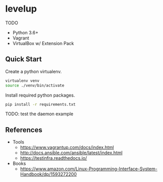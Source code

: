 # levelup

TODO

* Python 3.6+
* Vagrant
* VirtualBox w/ Extension Pack

## Quick Start

Create a python virtualenv.

```bash
virtualenv venv
source ./venv/bin/activate
```

Install required python packages.

```bash
pip install -r requirements.txt
```

TODO: test the daemon example

## References

* Tools
  * https://www.vagrantup.com/docs/index.html
  * http://docs.ansible.com/ansible/latest/index.html
  * https://testinfra.readthedocs.io/
* Books
  * https://www.amazon.com/Linux-Programming-Interface-System-Handbook/dp/1593272200
